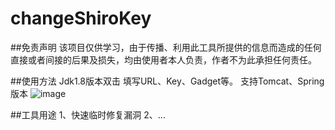 # changeShiroKey
##免责声明
该项目仅供学习，由于传播、利用此工具所提供的信息而造成的任何直接或者间接的后果及损失，均由使用者本人负责，作者不为此承担任何责任。

##使用方法
Jdk1.8版本双击
填写URL、Key、Gadget等。
支持Tomcat、Spring版本
![image](https://user-images.githubusercontent.com/51441052/204734862-173308bc-3f91-43f9-846b-469905e33868.png)

##工具用途
1、快速临时修复漏洞
2、...
